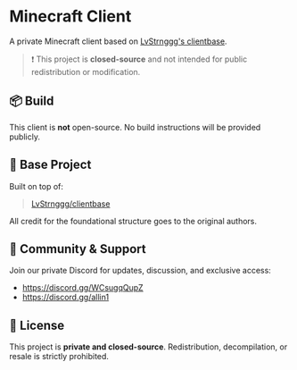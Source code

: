 # Minecraft Client

A private Minecraft client based on [LvStrnggg's clientbase](https://github.com/LvStrnggg/clientbase).

> ❗ This project is **closed-source** and not intended for public redistribution or modification.

## 📦 Build

This client is **not** open-source. No build instructions will be provided publicly.

## 🔗 Base Project

Built on top of:
> [LvStrnggg/clientbase](https://github.com/LvStrnggg/clientbase)

All credit for the foundational structure goes to the original authors.

## 💬 Community & Support

Join our private Discord for updates, discussion, and exclusive access:

- https://discord.gg/WCsugqQupZ  
- https://discord.gg/allin1

## 🚫 License

This project is **private and closed-source**. Redistribution, decompilation, or resale is strictly prohibited.
